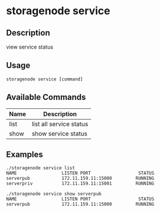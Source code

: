 # storagenode service

## Description

view service status

## Usage
```
storagenode service [command]
```
## Available Commands

| Name| Description                                                                   |
| --------------- | --------------------- 
| list  | list all service status|
|  show | show service status|

## Examples
```
./storagenode service list
NAME                 LISTEN PORT                  STATUS
serverpub            172.11.159.11:15000         RUNNING
serverpriv           172.11.159.11:15001         RUNNING

./storagenode service show serverpub
NAME                 LISTEN PORT                  STATUS
serverpub            172.11.159.11:15000         RUNNING
```
